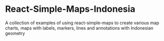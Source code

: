 # React-Simple-Maps-Indonesia
A collection of examples of using react-simple-maps to create various map charts, maps with labels, markers, lines and annotations with Indonesian geometry
